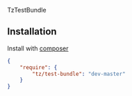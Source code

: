 TzTestBundle


Installation
-------

Install with [composer](http://getcomposer.org/download)

``` json
{
    "require": {
        "tz/test-bundle": "dev-master"
    }
}
```




